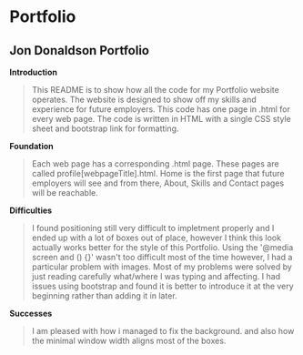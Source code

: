# Portfolio
## Jon Donaldson Portfolio

**Introduction**
>This README is to show how all the code for my Portfolio website operates. The website is designed to show off my skills and experience for future employers.
This code has one page in .html for every web page.
The code is written in HTML with a single CSS style sheet and bootstrap link for formatting.

**Foundation**
>Each web page has a corresponding .html page. These pages are called profile[webpageTitle].html. Home is the first page that future employers will see and from there, About, Skills and Contact pages will be reachable.

**Difficulties**
>I found positioning still very difficult to impletment properly and I ended up with a lot of boxes out of place, however I think this look actually works better for the style of this Portfolio.
Using the '@media screen and () {}' wasn't too difficult most of the time however, I had a particular problem with images.
Most of my problems were solved by just reading carefully what/where I was typing and affecting.
I had issues using bootstrap and found it is better to introduce it at the very beginning rather than adding it in later.

**Successes**
>I am pleased with how i managed to fix the background. and also how the minimal window width aligns most of the boxes.
